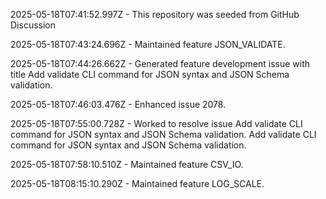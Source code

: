 2025-05-18T07:41:52.997Z - This repository was seeded from GitHub Discussion 

2025-05-18T07:43:24.696Z - Maintained feature JSON_VALIDATE.

2025-05-18T07:44:26.662Z - Generated feature development issue with title Add validate CLI command for JSON syntax and JSON Schema validation.

2025-05-18T07:46:03.476Z - Enhanced issue 2078.

2025-05-18T07:55:00.728Z - Worked to resolve issue Add validate CLI command for JSON syntax and JSON Schema validation. Add validate CLI command for JSON syntax and JSON Schema validation.

2025-05-18T07:58:10.510Z - Maintained feature CSV_IO.

2025-05-18T08:15:10.290Z - Maintained feature LOG_SCALE.

